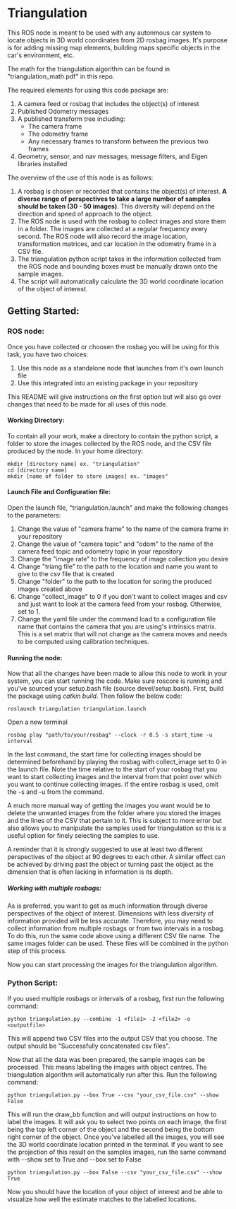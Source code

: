 # Triangulation

This ROS node is meant to be used with any autonmous car system to locate objects in 3D world coordinates from 2D rosbag images. It's purpose is for adding missing map elements, building maps specific objects in the car's environment, etc.

The math for the triangulation algorithm can be found in "triangulation_math.pdf" in this repo.

The required elements for using this code package are:
1. A camera feed or rosbag that includes the object(s) of interest
2. Published Odometry messages
3. A published transform tree including:
   - The camera frame
   - The odometry frame
   - Any necessary frames to transform between the previous two frames
4. Geometry, sensor, and nav messages, message filters, and Eigen libraries installed

The overview of the use of this node is as follows:
1. A rosbag is chosen or recorded that contains the object(s) of interest. **A diverse range of perspectives to take a large number of samples should be taken (30 - 50 images)**. This diversity will depend on the direction and speed of approach to the object.
2. The ROS node is used with the rosbag to collect images and store them in a folder. The images are collected at a regular frequency every second. The ROS node will also record the image location, transformation matrices, and car location in the odometry frame in a CSV file.
3. The triangulation python script takes in the information collected from the ROS node and bounding boxes must be manually drawn onto the sample images.
4. The script will automatically calculate the 3D world coordinate location of the object of interest.

## Getting Started:

### ROS node:

Once you have collected or choosen the rosbag you will be using for this task, you have two choices:
1. Use this node as a standalone node that launches from it's own launch file
2. Use this integrated into an existing package in your repository

This README will give instructions on the first option but will also go over changes that need to be made for all uses of this node.

#### Working Directory:

To contain all your work, make a directory to contain the python script, a folder to store the images collected by the ROS node, and the CSV file produced by the node.
In your home directory:
```
mkdir [directory name] ex. "triangulation"
cd [directory name]
mkdir [name of folder to store images] ex. "images"
```
#### Launch File and Configuration file:

Open the launch file, "triangulation.launch" and make the following changes to the parameters:
1. Change the value of "camera frame" to the name of the camera frame in your repository
2. Change the value of "camera topic" and "odom" to the name of the camera feed topic and odometry topic in your repository
3. Change the "image rate" to the frequency of image collection you desire
4. Change "triang file"  to the path to the location and name you want to give to the csv file that is created
5. Change "folder" to the path to the location for soring the produced images created above
6. Change "collect_image" to 0 if you don't want to collect images and csv and just want to look at the camera feed from your rosbag. Otherwise, set to 1.
6. Change the yaml file under the command load to a configuration file name that contains the camera that you are using's intrinsics matrix. This is a set matrix that will not change as the camera moves and needs to be computed using calibration techniques.

#### Running the node:

Now that all the changes have been made to allow this node to work in your system, you can start running the code. Make sure roscore is running and you've sourced your setup.bash file (source devel/setup.bash). First, build the package using _catkin build_. Then follow the below code:

```
roslaunch triangulation triangulation.launch
```
Open a new terminal

```
rosbag play "path/to/your/rosbag" --clock -r 0.5 -s start_time -u interval
```
In the last command, the start time for collecting images should be determined beforehand by playing the rosbag with collect_image set to 0 in the launch file. Note the time relative to the start of your rosbag that you want to start collecting images and the interval from that point over which you want to continue collecting images. If the entire rosbag is used, omit the -s and -u from the command.

A much more manual way of getting the images you want would be to delete the unwanted images from the folder where you stored the images and the lines of the CSV that pertain to it. This is subject to more error but also allows you to manipulate the samples used for triangulation so this is a useful option for finely selecting the samples to use.

A reminder that it is strongly suggested to use at least two different perspectives of the object at 90 degrees to each other. A similar effect can be achieved by driving past the object or turning past the object as the dimension that is often lacking in information is its depth.

##### Working with multiple rosbags:

As is preferred, you want to get as much information through diverse perspectives of the object of interest. Dimensions with less diversity of information provided will be less accurate. Therefore, you may need to collect information from multiple rosbags or from two intervals in a rosbag. To do this, run the same code above using a different CSV file name. The same images folder can be used. These files will be combined in the python step of this process.

Now you can start processing the images for the triangulation algorithm.

### Python Script:

If you used multiple rosbags or intervals of a rosbag, first run the following command:
```
python triangulation.py --combine -1 <file1> -2 <file2> -o <outputfile>
```

This will append two CSV files into the output CSV that you choose. The output should be "Successfully concatenated csv files".

Now that all the data was been prepared, the sample images can be processed. This means labelling the images with object centres. The triangulation algorithm will automatically run after this. Run the following command:
```
python triangulation.py --box True --csv "your_csv_file.csv" --show False
```
This will run the draw_bb function and will output instructions on how to label the images. It will ask you to select two points on each image, the first being the top left corner of the object and the second being the bottom right corner of the object.
Once you've labelled all the images, you will see the 3D world coordinate location printed in the terminal. If you want to see the projection of this result on the samples images, run the same command with --show set to True and --box set to False
```
python triangulation.py --box False --csv "your_csv_file.csv" --show True  
```
Now you should have the location of your object of interest and be able to visualize how well the estimate matches to the labelled locations.   
